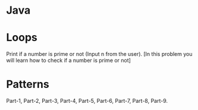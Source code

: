 # Java 

# Loops
Print if a number is prime or not (Input n from the user).
[In this problem you will learn how to check if a number is prime or not]

# Patterns
Part-1, Part-2, Part-3, Part-4, Part-5, Part-6, Part-7, Part-8, Part-9.

# 
